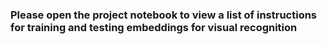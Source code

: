 ### Please open the project notebook to view a list of instructions for training and testing embeddings for visual recognition
